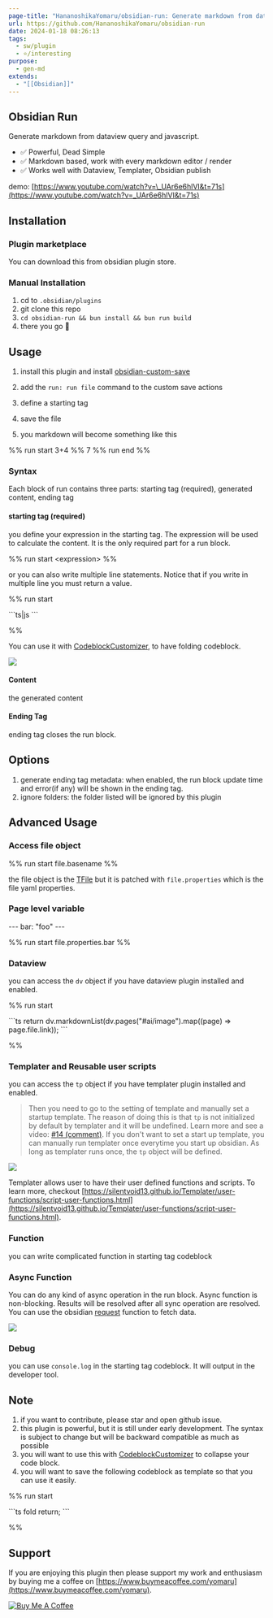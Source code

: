 ```yaml
---
page-title: "HananoshikaYomaru/obsidian-run: Generate markdown from dataview query and javascript."
url: https://github.com/HananoshikaYomaru/obsidian-run
date: 2024-01-18 08:26:13
tags:
  - sw/plugin
  - ⭐/interesting
purpose:
  - gen-md
extends:
  - "[[Obsidian]]"
---
```


## Obsidian Run

Generate markdown from dataview query and javascript.

-   ✅ Powerful, Dead Simple
-   ✅ Markdown based, work with every markdown editor / render
-   ✅ Works well with Dataview, Templater, Obsidian publish

demo: [https://www.youtube.com/watch?v=\_UAr6e6hlVI&t=71s](https://www.youtube.com/watch?v=_UAr6e6hlVI&t=71s)

## Installation

### Plugin marketplace

You can download this from obsidian plugin store.

### Manual Installation

1.  cd to `.obsidian/plugins`
2.  git clone this repo
3.  `cd obsidian-run && bun install && bun run build`
4.  there you go 🎉

## Usage

1.  install this plugin and install [obsidian-custom-save](https://github.com/HananoshikaYomaru/obsidian-custom-save)
2.  add the `run: run file` command to the custom save actions
3.  define a starting tag

2.  save the file
3.  you markdown will become something like this

%% run start
3+4
%%
7
%% run end %%

### Syntax

Each block of run contains three parts: starting tag (required), generated content, ending tag

#### starting tag (required)

you define your expression in the starting tag. The expression will be used to calculate the content. It is the only required part for a run block.

%% run start <expression\> %%

or you can also write multiple line statements. Notice that if you write in multiple line you must return a value.

%% run start

\`\`\`ts|js
<your expression in codeblock>
\`\`\`

%%

You can use it with [CodeblockCustomizer](https://github.com/mugiwara85/CodeblockCustomizer), to have folding codeblock.

[![](https://user-images.githubusercontent.com/43137033/272329457-d278a370-63d6-4dc2-a3f4-68767745ac92.png)](https://user-images.githubusercontent.com/43137033/272329457-d278a370-63d6-4dc2-a3f4-68767745ac92.png)

#### Content

the generated content

#### Ending Tag

ending tag closes the run block.

## Options

1.  generate ending tag metadata: when enabled, the run block update time and error(if any) will be shown in the ending tag.
2.  ignore folders: the folder listed will be ignored by this plugin

## Advanced Usage

### Access file object

%% run start file.basename %%

the file object is the [TFile](https://docs.obsidian.md/Reference/TypeScript+API/TFile/TFile) but it is patched with `file.properties` which is the file yaml properties.

### Page level variable

\---
bar: "foo"
\---

%% run start file.properties.bar %%

### Dataview

you can access the `dv` object if you have dataview plugin installed and enabled.

%% run start

\`\`\`ts
return dv.markdownList(dv.pages("#ai/image").map((page) \=> page.file.link));
\`\`\`

%%

### Templater and Reusable user scripts

you can access the `tp` object if you have templater plugin installed and enabled.

> Then you need to go to the setting of template and manually set a startup template. The reason of doing this is that `tp` is not initialized by default by templater and it will be undefined. Learn more and see a video: [#14 (comment)](https://github.com/HananoshikaYomaru/obsidian-run/issues/14#issuecomment-1749945619). If you don't want to set a start up template, you can manually run templater once everytime you start up obsidian. As long as templater runs once, the `tp` object will be defined.

[![](https://camo.githubusercontent.com/ec5b9b08c189d6fd80498e863b3eaf6c6d901532d186388e30f583c98635d01d/68747470733a2f2f73686172652e636c65616e73686f742e636f6d2f71775459464362792b)](https://camo.githubusercontent.com/ec5b9b08c189d6fd80498e863b3eaf6c6d901532d186388e30f583c98635d01d/68747470733a2f2f73686172652e636c65616e73686f742e636f6d2f71775459464362792b)

Templater allows user to have their user defined functions and scripts. To learn more, checkout [https://silentvoid13.github.io/Templater/user-functions/script-user-functions.html](https://silentvoid13.github.io/Templater/user-functions/script-user-functions.html).

### Function

you can write complicated function in starting tag codeblock

### Async Function

You can do any kind of async operation in the run block. Async function is non-blocking. Results will be resolved after all sync operation are resolved. You can use the obsidian [request](https://docs.obsidian.md/Reference/TypeScript+API/request) function to fetch data.

[![](https://camo.githubusercontent.com/0601dddb72ed4ff20494019d073a9a9d6a331cd724a7275828d3d7c650505d0e/68747470733a2f2f73686172652e636c65616e73686f742e636f6d2f383368516c7444422b)](https://camo.githubusercontent.com/0601dddb72ed4ff20494019d073a9a9d6a331cd724a7275828d3d7c650505d0e/68747470733a2f2f73686172652e636c65616e73686f742e636f6d2f383368516c7444422b)

### Debug

you can use `console.log` in the starting tag codeblock. It will output in the developer tool.

## Note

1.  if you want to contribute, please star and open github issue.
2.  this plugin is powerful, but it is still under early development. The syntax is subject to change but will be backward compatible as much as possible
3.  you will want to use this with [CodeblockCustomizer](https://github.com/mugiwara85/CodeblockCustomizer) to collapse your code block.
4.  you will want to save the following codeblock as template so that you can use it easily.

%% run start

\`\`\`ts fold
return;
\`\`\`

%%

## Support

If you are enjoying this plugin then please support my work and enthusiasm by buying me a coffee on [https://www.buymeacoffee.com/yomaru](https://www.buymeacoffee.com/yomaru).

[![Buy Me A Coffee](https://camo.githubusercontent.com/cace41b0afc90c68d0207e2bd809ee121f9ff4f72ac032e8ced972aee7adbb23/68747470733a2f2f63646e2e6275796d6561636f666665652e636f6d2f627574746f6e732f76322f64656661756c742d79656c6c6f772e706e67)](https://www.buymeacoffee.com/yomaru)